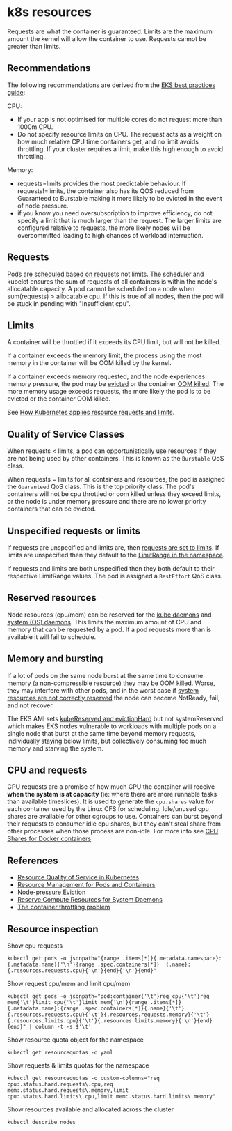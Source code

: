 # k8s resources

Requests are what the container is guaranteed. Limits are the maximum amount the kernel will allow the container to use. Requests cannot be greater than limits.

## Recommendations

The following recommendations are derived from the [EKS best practices guide](https://aws.github.io/aws-eks-best-practices/reliability/docs/dataplane/#configure-and-size-resource-requestslimits-for-all-workloads):

CPU:

- If your app is not optimised for multiple cores do not request more than 1000m CPU.
- Do not specify resource limits on CPU. The request acts as a weight on how much relative CPU time containers get, and no limit avoids throttling. If your cluster requires a limit, make this high enough to avoid throttling.

Memory:

- requests=limits provides the most predictable behaviour. If requests!=limits, the container also has its QOS reduced from Guaranteed to Burstable making it more likely to be evicted in the event of node pressure.
- if you know you need oversubscription to improve efficiency, do not specify a limit that is much larger than the request. The larger limits are configured relative to requests, the more likely nodes will be overcommitted leading to high chances of workload interruption.

## Requests

[Pods are scheduled based on requests](https://kubernetes.io/docs/concepts/configuration/manage-resources-containers/#how-pods-with-resource-requests-are-scheduled) not limits. The scheduler and kubelet ensures the sum of requests of all containers is within the node's allocatable capacity. A pod cannot be scheduled on a node when sum(requests) > allocatable cpu. If this is true of all nodes, then the pod will be stuck in pending with "Insufficient cpu".

## Limits

A container will be throttled if it exceeds its CPU limit, but will not be killed.

If a container exceeds the memory limit, the process using the most memory in the container will be OOM killed by the kernel.

If a container exceeds memory requested, and the node experiences memory pressure, the pod may be [evicted](https://kubernetes.io/docs/concepts/scheduling-eviction/node-pressure-eviction/#pod-selection-for-kubelet-eviction) or the container [OOM killed](https://kubernetes.io/docs/concepts/scheduling-eviction/node-pressure-eviction/#node-out-of-memory-behavior). The more memory usage exceeds requests, the more likely the pod is to be evicted or the container OOM killed.

See [How Kubernetes applies resource requests and limits](https://kubernetes.io/docs/concepts/configuration/manage-resources-containers/#how-pods-with-resource-limits-are-run).

## Quality of Service Classes

When requests < limits, a pod can opportunistically use resources if they are not being used by other containers. This is known as the `Burstable` QoS class.

When requests = limits for all containers and resources, the pod is assigned the `Guaranteed` QoS class. This is the top priority class. The pod's containers will not be cpu throttled or oom killed unless they exceed limits, or the node is under memory pressure and there are no lower priority containers that can be evicted.

## Unspecified requests or limits

If requests are unspecified and limits are, then [requests are set to limits](https://kubernetes.io/docs/tasks/administer-cluster/manage-resources/cpu-default-namespace/#what-if-you-specify-a-container-s-limit-but-not-its-request). If limits are unspecified then they default to the [LimitRange in the namespace](https://kubernetes.io/docs/tasks/administer-cluster/manage-resources/cpu-default-namespace/).

If requests and limits are both unspecified then they both default to their respective LimitRange values. The pod is assigned a `BestEffort` QoS class.

## Reserved resources

Node resources (cpu/mem) can be reserved for the [kube daemons](https://kubernetes.io/docs/tasks/administer-cluster/reserve-compute-resources/#kube-reserved) and [system (OS) daemons](https://kubernetes.io/docs/tasks/administer-cluster/reserve-compute-resources/#system-reserved). This limits the maximum amount of CPU and memory that can be requested by a pod. If a pod requests more than is available it will fail to schedule.

## Memory and bursting

If a lot of pods on the same node burst at the same time to consume memory (a non-compressible resource) they may be OOM killed. Worse, they may interfere with other pods, and in the worst case if [system resources are not correctly reserved](https://kubernetes.io/docs/tasks/administer-cluster/reserve-compute-resources/#) the node can become NotReady, fail, and not recover.

The EKS AMI sets [kubeReserved and evictionHard](https://github.com/awslabs/amazon-eks-ami/blob/165d827/files/bootstrap.sh#L466) but not systemReserved which makes EKS nodes vulnerable to workloads with multiple pods on a single node that burst at the same time beyond memory requests, individually staying below limits, but collectively consuming too much memory and starving the system.

## CPU and requests

CPU requests are a promise of how much CPU the container will receive **when the system is at capacity** (ie: where there are more runnable tasks than available timeslices). It is used to generate the `cpu.shares` value for each container used by the Linux CFS for scheduling. Idle/unused cpu shares are available for other cgroups to use. Containers can burst beyond their requests to consumer idle cpu shares, but they can't steal share from other processes when those process are non-idle. For more info see [CPU Shares for Docker containers](https://www.batey.info/cgroup-cpu-shares-for-docker.html)

## References

- [Resource Quality of Service in Kubernetes](https://github.com/kubernetes/design-proposals-archive/blob/main/node/resource-qos.md)
- [Resource Management for Pods and Containers](https://kubernetes.io/docs/concepts/configuration/manage-resources-containers/)
- [Node-pressure Eviction](https://kubernetes.io/docs/concepts/scheduling-eviction/node-pressure-eviction/)
- [Reserve Compute Resources for System Daemons](https://kubernetes.io/docs/tasks/administer-cluster/reserve-compute-resources/)
- [The container throttling problem](https://danluu.com/cgroup-throttling/)

## Resource inspection

Show cpu requests

```shell
kubectl get pods -o jsonpath="{range .items[*]}{.metadata.namespace}:{.metadata.name}{'\n'}{range .spec.containers[*]}  {.name}:{.resources.requests.cpu}{'\n'}{end}{'\n'}{end}"
```

Show request cpu/mem and limit cpu/mem

```shell
kubectl get pods -o jsonpath="pod:container{'\t'}req cpu{'\t'}req mem{'\t'}limit cpu{'\t'}limit mem{'\n'}{range .items[*]}{.metadata.name}:{range .spec.containers[*]}{.name}{'\t'}{.resources.requests.cpu}{'\t'}{.resources.requests.memory}{'\t'}{.resources.limits.cpu}{'\t'}{.resources.limits.memory}{'\n'}{end}{end}" | column -t -s $'\t'
```

Show resource quota object for the namespace

```
kubectl get resourcequotas -o yaml
```

Show requests & limits quotas for the namespace

```
kubectl get resourcequotas -o custom-columns="req cpu:.status.hard.requests\.cpu,req mem:.status.hard.requests\.memory,limit cpu:.status.hard.limits\.cpu,limit mem:.status.hard.limits\.memory"
```

Show resources available and allocated across the cluster

```
kubectl describe nodes
```
